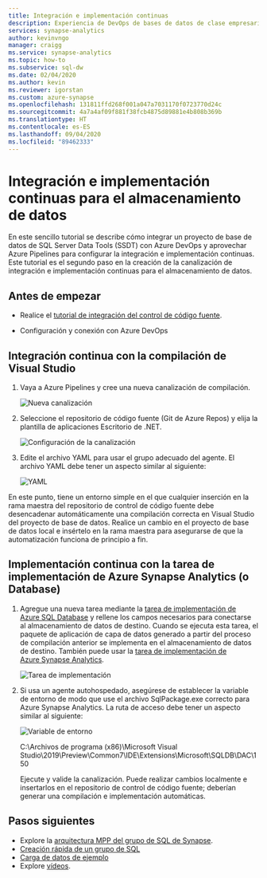 ```yaml
---
title: Integración e implementación continuas
description: Experiencia de DevOps de bases de datos de clase empresarial para el almacenamiento de datos con compatibilidad integrada con integración e implementación continuas mediante Azure Pipelines.
services: synapse-analytics
author: kevinvngo
manager: craigg
ms.service: synapse-analytics
ms.topic: how-to
ms.subservice: sql-dw
ms.date: 02/04/2020
ms.author: kevin
ms.reviewer: igorstan
ms.custom: azure-synapse
ms.openlocfilehash: 131811ffd268f001a047a7031170f0723770d24c
ms.sourcegitcommit: 4a7a4af09f881f38fcb4875d89881e4b808b369b
ms.translationtype: HT
ms.contentlocale: es-ES
ms.lasthandoff: 09/04/2020
ms.locfileid: "89462333"
---
```

# <a name="continuous-integration-and-deployment-for-data-warehousing"></a>Integración e implementación continuas para el almacenamiento de datos

En este sencillo tutorial se describe cómo integrar un proyecto de base de datos de SQL Server Data Tools (SSDT) con Azure DevOps y aprovechar Azure Pipelines para configurar la integración e implementación continuas. Este tutorial es el segundo paso en la creación de la canalización de integración e implementación continuas para el almacenamiento de datos.

## <a name="before-you-begin"></a>Antes de empezar

- Realice el [tutorial de integración del control de código fuente](sql-data-warehouse-source-control-integration.md).

- Configuración y conexión con Azure DevOps

## <a name="continuous-integration-with-visual-studio-build"></a>Integración continua con la compilación de Visual Studio

1. Vaya a Azure Pipelines y cree una nueva canalización de compilación.

      ![Nueva canalización](./media/sql-data-warehouse-continuous-integration-and-deployment/1-new-build-pipeline.png "Nueva canalización")

2. Seleccione el repositorio de código fuente (Git de Azure Repos) y elija la plantilla de aplicaciones Escritorio de .NET.

      ![Configuración de la canalización](./media/sql-data-warehouse-continuous-integration-and-deployment/2-pipeline-setup.png "Configuración de la canalización")

3. Edite el archivo YAML para usar el grupo adecuado del agente. El archivo YAML debe tener un aspecto similar al siguiente:

      ![YAML](./media/sql-data-warehouse-continuous-integration-and-deployment/3-yaml-file.png "YAML")

En este punto, tiene un entorno simple en el que cualquier inserción en la rama maestra del repositorio de control de código fuente debe desencadenar automáticamente una compilación correcta en Visual Studio del proyecto de base de datos. Realice un cambio en el proyecto de base de datos local e insértelo en la rama maestra para asegurarse de que la automatización funciona de principio a fin.

## <a name="continuous-deployment-with-the-azure-synapse-analytics-or-database-deployment-task"></a>Implementación continua con la tarea de implementación de Azure Synapse Analytics (o Database)

1. Agregue una nueva tarea mediante la [tarea de implementación de Azure SQL Database](/azure/devops/pipelines/targets/azure-sqldb) y rellene los campos necesarios para conectarse al almacenamiento de datos de destino. Cuando se ejecuta esta tarea, el paquete de aplicación de capa de datos generado a partir del proceso de compilación anterior se implementa en el almacenamiento de datos de destino. También puede usar la [tarea de implementación de Azure Synapse Analytics](https://marketplace.visualstudio.com/items?itemName=ms-sql-dw.SQLDWDeployment).

      ![Tarea de implementación](./media/sql-data-warehouse-continuous-integration-and-deployment/4-deployment-task.png "Tarea de implementación")

2. Si usa un agente autohospedado, asegúrese de establecer la variable de entorno de modo que use el archivo SqlPackage.exe correcto para Azure Synapse Analytics. La ruta de acceso debe tener un aspecto similar al siguiente:

      ![Variable de entorno](./media/sql-data-warehouse-continuous-integration-and-deployment/5-environment-variable-preview.png "Variable de entorno")

   C:\Archivos de programa (x86)\Microsoft Visual Studio\2019\Preview\Common7\IDE\Extensions\Microsoft\SQLDB\DAC\150  

   Ejecute y valide la canalización. Puede realizar cambios localmente e insertarlos en el repositorio de control de código fuente; deberían generar una compilación e implementación automáticas.

## <a name="next-steps"></a>Pasos siguientes

- Explore la [arquitectura MPP del grupo de SQL de Synapse](massively-parallel-processing-mpp-architecture.md).
- [Creación rápida de un grupo de SQL](create-data-warehouse-portal.md)
- [Carga de datos de ejemplo](load-data-from-azure-blob-storage-using-polybase.md)
- Explore [vídeos](sql-data-warehouse-videos.md).
